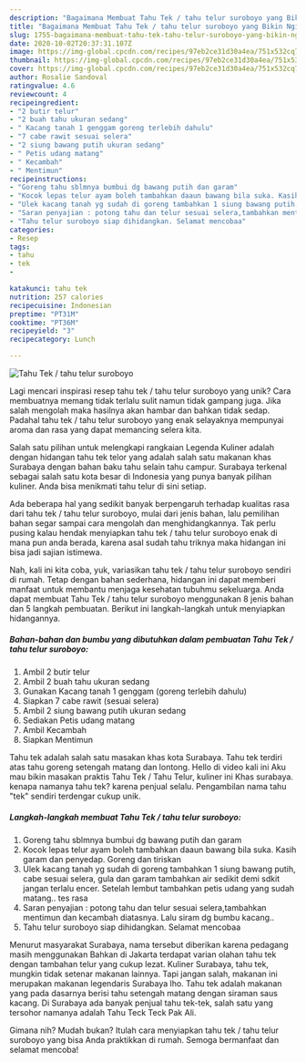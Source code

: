 ```yaml
---
description: "Bagaimana Membuat Tahu Tek / tahu telur suroboyo yang Bikin Ngiler"
title: "Bagaimana Membuat Tahu Tek / tahu telur suroboyo yang Bikin Ngiler"
slug: 1755-bagaimana-membuat-tahu-tek-tahu-telur-suroboyo-yang-bikin-ngiler
date: 2020-10-02T20:37:31.107Z
image: https://img-global.cpcdn.com/recipes/97eb2ce31d30a4ea/751x532cq70/tahu-tek-tahu-telur-suroboyo-foto-resep-utama.jpg
thumbnail: https://img-global.cpcdn.com/recipes/97eb2ce31d30a4ea/751x532cq70/tahu-tek-tahu-telur-suroboyo-foto-resep-utama.jpg
cover: https://img-global.cpcdn.com/recipes/97eb2ce31d30a4ea/751x532cq70/tahu-tek-tahu-telur-suroboyo-foto-resep-utama.jpg
author: Rosalie Sandoval
ratingvalue: 4.6
reviewcount: 4
recipeingredient:
- "2 butir telur"
- "2 buah tahu ukuran sedang"
- " Kacang tanah 1 genggam goreng terlebih dahulu"
- "7 cabe rawit sesuai selera"
- "2 siung bawang putih ukuran sedang"
- " Petis udang matang"
- " Kecambah"
- " Mentimun"
recipeinstructions:
- "Goreng tahu sblmnya bumbui dg bawang putih dan garam"
- "Kocok lepas telur ayam boleh tambahkan daaun bawang bila suka. Kasih garam dan penyedap. Goreng dan tiriskan"
- "Ulek kacang tanah yg sudah di goreng tambahkan 1 siung bawang putih, cabe sesuai selera, gula dan garam tambahkan air sedikit demi sdkit jangan terlalu encer. Setelah lembut tambahkan petis udang yang sudah matang.. tes rasa"
- "Saran penyajian : potong tahu dan telur sesuai selera,tambahkan mentimun dan kecambah diatasnya. Lalu siram dg bumbu kacang.."
- "Tahu telur suroboyo siap dihidangkan. Selamat mencobaa"
categories:
- Resep
tags:
- tahu
- tek
- 

katakunci: tahu tek  
nutrition: 257 calories
recipecuisine: Indonesian
preptime: "PT31M"
cooktime: "PT36M"
recipeyield: "3"
recipecategory: Lunch

---
```



![Tahu Tek / tahu telur suroboyo](https://img-global.cpcdn.com/recipes/97eb2ce31d30a4ea/751x532cq70/tahu-tek-tahu-telur-suroboyo-foto-resep-utama.jpg)

Lagi mencari inspirasi resep tahu tek / tahu telur suroboyo yang unik? Cara membuatnya memang tidak terlalu sulit namun tidak gampang juga. Jika salah mengolah maka hasilnya akan hambar dan bahkan tidak sedap. Padahal tahu tek / tahu telur suroboyo yang enak selayaknya mempunyai aroma dan rasa yang dapat memancing selera kita.

Salah satu pilihan untuk melengkapi rangkaian Legenda Kuliner adalah dengan hidangan tahu tek telor yang adalah salah satu makanan khas Surabaya dengan bahan baku tahu selain tahu campur. Surabaya terkenal sebagai salah satu kota besar di Indonesia yang punya banyak pilihan kuliner. Anda bisa menikmati tahu telur di sini setiap.

Ada beberapa hal yang sedikit banyak berpengaruh terhadap kualitas rasa dari tahu tek / tahu telur suroboyo, mulai dari jenis bahan, lalu pemilihan bahan segar sampai cara mengolah dan menghidangkannya. Tak perlu pusing kalau hendak menyiapkan tahu tek / tahu telur suroboyo enak di mana pun anda berada, karena asal sudah tahu triknya maka hidangan ini bisa jadi sajian istimewa.


Nah, kali ini kita coba, yuk, variasikan tahu tek / tahu telur suroboyo sendiri di rumah. Tetap dengan bahan sederhana, hidangan ini dapat memberi manfaat untuk membantu menjaga kesehatan tubuhmu sekeluarga. Anda dapat membuat Tahu Tek / tahu telur suroboyo menggunakan 8 jenis bahan dan 5 langkah pembuatan. Berikut ini langkah-langkah untuk menyiapkan hidangannya.

<!--inarticleads1-->

##### Bahan-bahan dan bumbu yang dibutuhkan dalam pembuatan Tahu Tek / tahu telur suroboyo:

1. Ambil 2 butir telur
1. Ambil 2 buah tahu ukuran sedang
1. Gunakan  Kacang tanah 1 genggam (goreng terlebih dahulu)
1. Siapkan 7 cabe rawit (sesuai selera)
1. Ambil 2 siung bawang putih ukuran sedang
1. Sediakan  Petis udang matang
1. Ambil  Kecambah
1. Siapkan  Mentimun


Tahu tek adalah salah satu masakan khas kota Surabaya. Tahu tek terdiri atas tahu goreng setengah matang dan lontong. Hello di video kali ini Aku mau bikin masakan praktis Tahu Tek / Tahu Telur, kuliner ini Khas surabaya. kenapa namanya tahu tek? karena penjual selalu. Pengambilan nama tahu &#34;tek&#34; sendiri terdengar cukup unik. 

<!--inarticleads2-->

##### Langkah-langkah membuat Tahu Tek / tahu telur suroboyo:

1. Goreng tahu sblmnya bumbui dg bawang putih dan garam
1. Kocok lepas telur ayam boleh tambahkan daaun bawang bila suka. Kasih garam dan penyedap. Goreng dan tiriskan
1. Ulek kacang tanah yg sudah di goreng tambahkan 1 siung bawang putih, cabe sesuai selera, gula dan garam tambahkan air sedikit demi sdkit jangan terlalu encer. Setelah lembut tambahkan petis udang yang sudah matang.. tes rasa
1. Saran penyajian : potong tahu dan telur sesuai selera,tambahkan mentimun dan kecambah diatasnya. Lalu siram dg bumbu kacang..
1. Tahu telur suroboyo siap dihidangkan. Selamat mencobaa


Menurut masyarakat Surabaya, nama tersebut diberikan karena pedagang masih menggunakan Bahkan di Jakarta terdapat varian olahan tahu tek dengan tambahan telur yang cukup lezat. Kuliner Surabaya, tahu tek, mungkin tidak setenar makanan lainnya. Tapi jangan salah, makanan ini merupakan makanan legendaris Surabaya lho. Tahu tek adalah makanan yang pada dasarnya berisi tahu setengah matang dengan siraman saus kacang. Di Surabaya ada banyak penjual tahu tek-tek, salah satu yang tersohor namanya adalah Tahu Teck Teck Pak Ali. 

Gimana nih? Mudah bukan? Itulah cara menyiapkan tahu tek / tahu telur suroboyo yang bisa Anda praktikkan di rumah. Semoga bermanfaat dan selamat mencoba!
